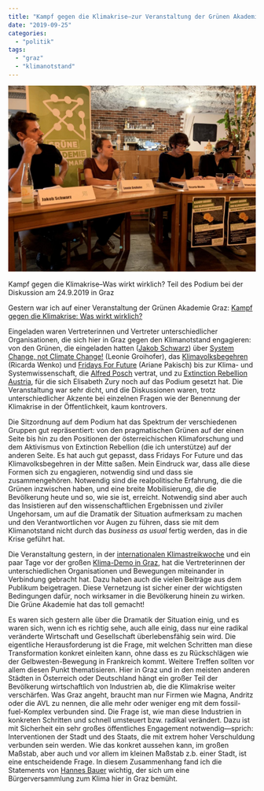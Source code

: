 ```yaml
---
title: "Kampf gegen die Klimakrise—zur Veranstaltung der Grünen Akademie gestern"
date: "2019-09-25"
categories: 
  - "politik"
tags: 
  - "graz"
  - "klimanotstand"
---
```


![Kampf gegen die Klimakrise–Was wirkt wirklich? Teil des Podium bei der Diskussion am 24.9.2019 in Graz](images/podium-kampf-gegen-die-klimakrise-graz-2019-09-24-1024x768.jpg)

Kampf gegen die Klimakrise–Was wirkt wirklich? Teil des Podium bei der Diskussion am 24.9.2019 in Graz

Gestern war ich auf einer Veranstaltung der Grünen Akademie Graz: [Kampf gegen die Klimakrise: Was wirkt wirklich?](https://www.facebook.com/events/708833832920578/)

Eingeladen waren Vertreterinnen und Vertreter unterschiedlicher Organisationen, die sich hier in Graz gegen den Klimanotstand engagieren: von den Grünen, die eingeladen hatten ([Jakob Schwarz](https://stmk.gruene.at/jakob-schwarz)) über [System Change, not Climate Change!](https://systemchange-not-climatechange.at/de/blog/) (Leonie Groihofer), das [Klimavolksbegehren](https://klimavolksbegehren.at/) (Ricarda Wenko) und [Fridays For Future](https://www.fridaysforfuture.at/regionalgruppen/graz) (Ariane Pakisch) bis zur Klima- und Systemwissenschaft, die [Alfred Posch](https://online.uni-graz.at/kfu_online/wbforschungsportal.cbshowportal?pPersonNr=50605) vertrat, und zu [Extinction Rebellion Austria](http://xrebellion.at/), für die sich Elisabeth Zury noch auf das Podium gesetzt hat. Die Veranstaltung war sehr dicht, und die Diskussionen waren, trotz unterschiedlicher Akzente bei einzelnen Fragen wie der Benennung der Klimakrise in der Öffentlichkeit, kaum kontrovers.

Die Sitzordnung auf dem Podium hat das Spektrum der verschiedenen Gruppen gut repräsentiert: von den pragmatischen Grünen auf der einen Seite bis hin zu den Positionen der österreichischen Klimaforschung und dem Aktivismus von Extinction Rebellion (die ich unterstütze) auf der anderen Seite. Es hat auch gut gepasst, dass Fridays For Future und das Klimavolksbegehren in der Mitte saßen. Mein Eindruck war, dass alle diese Formen sich zu engagieren, notwendig sind und dass sie zusammengehören. Notwendig sind die realpolitische Erfahrung, die die Grünen inzwischen haben, und eine breite Mobilisierung, die die Bevölkerung heute und so, wie sie ist, erreicht. Notwendig sind aber auch das Insistieren auf den wissenschaftlichen Ergebnissen und ziviler Ungehorsam, um auf die Dramatik der Situation aufmerksam zu machen und den Verantwortlichen vor Augen zu führen, dass sie mit dem Klimanotstand nicht durch das _business as usual_ fertig werden, das in die Krise geführt hat.

Die Veranstaltung gestern, in der [internationalen Klimastreikwoche](https://de.globalclimatestrike.net/) und ein paar Tage vor der großen [Klima-Demo in Graz](https://www.fridaysforfuture.at/events/2019-09-27-earth-strike-grosser-klimastreik-fuer-die-zukunft), hat die Vertreterinnen der unterschiedlichen Organisationen und Bewegungen miteinander in Verbindung gebracht hat. Dazu haben auch die vielen Beiträge aus dem Publikum beigetragen. Diese Vernetzung ist sicher einer der wichtigsten Bedingungen dafür, noch wirksamer in die Bevölkerung hinein zu wirken. Die Grüne Akademie hat das toll gemacht!

Es waren sich gestern alle über die Dramatik der Situation einig, und es waren sich, wenn ich es richtig sehe, auch alle einig, dass nur eine radikal veränderte Wirtschaft und Gesellschaft überlebensfähig sein wird. Die eigentliche Herausforderung ist die Frage, mit welchen Schritten man diese Transformation konkret einleiten kann, ohne dass es zu Rückschlägen wie der Gelbwesten-Bewegung in Frankreich kommt. Weitere Treffen sollten vor allem diesen Punkt thematisieren. Hier in Graz und in den meisten anderen Städten in Österreich oder Deutschland hängt ein großer Teil der Bevölkerung wirtschaftlich von Industrien ab, die die Klimakrise weiter verschärfen. Was Graz angeht, braucht man nur Firmen wie Magna, Andritz oder die AVL zu nennen, die alle mehr oder weniger eng mit dem fossil-fuel-Komplex verbunden sind. Die Frage ist, wie man diese Industrien in konkreten Schritten und schnell umsteuert bzw. radikal verändert. Dazu ist mit Sicherheit ein sehr großes öffentliches Engagement notwendig—sprich: Interventionen der Stadt und des Staats, die mit extrem hoher Verschuldung verbunden sein werden. Wie das konkret aussehen kann, im großen Maßstab, aber auch und vor allem im kleinen Maßstab z.b. einer Stadt, ist eine entscheidende Frage. In diesem Zusammenhang fand ich die Statements von [Hannes Bauer](https://www.linkedin.com/in/hannes-bauer-7b27b125/?originalSubdomain=at) wichtig, der sich um eine Bürgerversammlung zum Klima hier in Graz bemüht.
